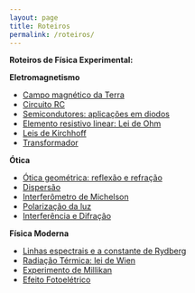 ```yaml
---
layout: page
title: Roteiros
permalink: /roteiros/
---
```

**Roteiros de Física Experimental:**

**Eletromagnetismo**
- [Campo magnético da Terra](https://thonimar.github.io/ufes/roteiros/campo-magnetico-terra.pdf)
- [Circuito RC](https://thonimar.github.io/ufes/roteiros/circuito-rc.pdf)
- [Semicondutores: aplicações em diodos](https://thonimar.github.io/ufes/roteiros/diodo.pdf)
- [Elemento resistivo linear: Lei de Ohm](https://thonimar.github.io/ufes/roteiros/elemento-resistivo.pdf)
- [Leis de Kirchhoff](https://thonimar.github.io/ufes/roteiros/leis-kirchhff.pdf)
- [Transformador](https://thonimar.github.io/ufes/roteiros/transformadores.pdf)
  
**Ótica**
- [Ótica geométrica: reflexão e refração](https://thonimar.github.io/ufes/roteiros/otica-geometrica.pdf)
- [Dispersão](https://thonimar.github.io/ufes/roteiros/dispersao.pdf)
- [Interferômetro de Michelson](https://thonimar.github.io/ufes/roteiros/interferometro.pdf)
- [Polarização da luz](https://thonimar.github.io/ufes/roteiros/polarizacao.pdf)
- [Interferência e Difração](https://thonimar.github.io/ufes/roteiros/interferencia-difracao.pdf)
  
**Física Moderna**
- [Linhas espectrais e a constante de Rydberg](https://thonimar.github.io/ufes/roteiros/linhas-espectrais.pdf)
- [Radiação Térmica: lei de Wien](https://thonimar.github.io/ufes/roteiros/radiacao-corpo-negro.pdf)
- [Experimento de Millikan](https://thonimar.github.io/ufes/roteiros/millikan.pdf)
- [Efeito Fotoelétrico](https://thonimar.github.io/ufes/roteiros/efeito-fotoeletrico.pdf)
